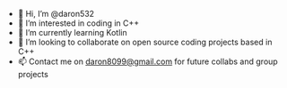 - 👋 Hi, I’m @daron532
- 👀 I’m interested in coding in C++ 
- 🌱 I’m currently learning Kotlin
- 💞️ I’m looking to collaborate on open source coding projects based in C++
- 📫 Contact me on daron8099@gmail.com for future collabs and group projects

<!---
daron532/daron532 is a ✨ special ✨ repository because its `README.md` (this file) appears on your GitHub profile.
You can click the Preview link to take a look at your changes.
--->
